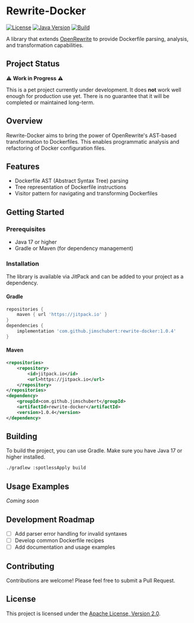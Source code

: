 # Rewrite-Docker

[![License](https://img.shields.io/badge/License-Apache%202.0-blue.svg)](https://opensource.org/licenses/Apache-2.0)
[![Java Version](https://img.shields.io/badge/Java-17-blue.svg)](https://docs.aws.amazon.com/corretto/latest/corretto-17-ug/downloads-list.html)
[![Build](https://github.com/jimschubert/rewrite-docker/actions/workflows/build.yml/badge.svg)](https://github.com/jimschubert/rewrite-docker/actions/workflows/build.yml)

A library that extends [OpenRewrite](https://github.com/openrewrite/rewrite) to provide Dockerfile parsing, analysis, and transformation capabilities.

## Project Status

⚠️ **Work in Progress** ⚠️

This is a pet project currently under development. It does **not** work well enough for production use yet. There is no guarantee that it will be completed or maintained long-term.

## Overview

Rewrite-Docker aims to bring the power of OpenRewrite's AST-based transformation to Dockerfiles. This enables programmatic analysis and refactoring of Docker configuration files.

## Features

* Dockerfile AST (Abstract Syntax Tree) parsing
* Tree representation of Dockerfile instructions
* Visitor pattern for navigating and transforming Dockerfiles

## Getting Started

### Prerequisites

* Java 17 or higher
* Gradle or Maven (for dependency management)

### Installation

The library is available via JitPack and can be added to your project as a dependency.

#### Gradle

```groovy
repositories {
    maven { url 'https://jitpack.io' }
}
dependencies {
    implementation 'com.github.jimschubert:rewrite-docker:1.0.4'
}
```

#### Maven

```xml
<repositories>
    <repository>
        <id>jitpack.io</id>
        <url>https://jitpack.io</url>
    </repository>
</repositories>
<dependency>
    <groupId>com.github.jimschubert</groupId>
    <artifactId>rewrite-docker</artifactId>
    <version>1.0.4</version>
</dependency>
```

## Building

To build the project, you can use Gradle. Make sure you have Java 17 or higher installed.

```bash
./gradlew :spotlessApply build
```

## Usage Examples
_Coming soon_

## Development Roadmap
- [ ] Add parser error handling for invalid syntaxes
- [ ] Develop common Dockerfile recipes
- [ ] Add documentation and usage examples

## Contributing
Contributions are welcome! Please feel free to submit a Pull Request.

## License

This project is licensed under the [Apache License, Version 2.0](LICENSE).
